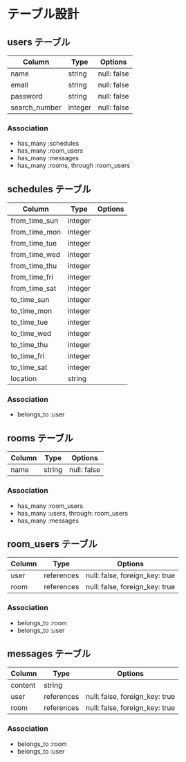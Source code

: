 # テーブル設計

## users テーブル 

| Column                | Type    | Options     |
| --------------------- | ------- | ----------- |
| name                  | string  | null: false |
| email                 | string  | null: false |
| password              | string  | null: false |
| search_number         | integer | null: false |

### Association

- has_many :schedules
- has_many :room_users
- has_many :messages
- has_many :rooms, through :room_users

## schedules テーブル

| Column           | Type    | Options     |
| ---------------- | ------- | ----------- |
| from_time_sun    | integer |             |
| from_time_mon    | integer |             |
| from_time_tue    | integer |             |
| from_time_wed    | integer |             |
| from_time_thu    | integer |             |
| from_time_fri    | integer |             |
| from_time_sat    | integer |             |
| to_time_sun      | integer |             |
| to_time_mon      | integer |             |
| to_time_tue      | integer |             |
| to_time_wed      | integer |             |
| to_time_thu      | integer |             |
| to_time_fri      | integer |             |
| to_time_sat      | integer |             |
| location         | string  |             | 

### Association

- belongs_to :user

## rooms テーブル

| Column | Type   | Options     |
| ------ | ------ | ----------- |
| name   | string | null: false |

### Association

- has_many :room_users
- has_many :users, through: room_users
- has_many :messages

## room_users テーブル

| Column | Type       | Options                        |
| ------ | ---------- | ------------------------------ |
| user   | references | null: false, foreign_key: true |
| room   | references | null: false, foreign_key: true |

### Association

- belongs_to :room
- belongs_to :user

## messages テーブル

| Column  | Type       | Options                        |
| ------- | ---------- | ------------------------------ |
| content | string     |                                |
| user    | references | null: false, foreign_key: true |
| room    | references | null: false, foreign_key: true |

### Association

- belongs_to :room
- belongs_to :user
